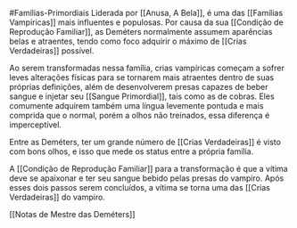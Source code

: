 #Famílias-Primordiais
Liderada por [[Anusa, A Bela]], é uma das [[Famílias Vampíricas]] mais influentes e populosas. Por causa da sua [[Condição de Reprodução Familiar]], as Deméters normalmente assumem aparências belas e atraentes, tendo como foco adquirir o máximo de [[Crias Verdadeiras]] possível.

Ao serem transformadas nessa família, crias vampíricas começam a sofrer leves alterações físicas para se tornarem mais atraentes dentro de suas próprias definições, além de desenvolverem presas capazes de beber sangue e injetar seu [[Sangue Primordial]], tais como as de cobras. Eles comumente adquirem também uma língua levemente pontuda e mais comprida que o normal, porém a olhos não treinados, essa diferença é imperceptível. 

Entre as Deméters, ter um grande número de [[Crias Verdadeiras]] é visto com bons olhos, e isso que mede os status entre a própria família.

A [[Condição de Reprodução Familiar]] para a transformação é que a vítima deve se apaixonar e ter seu sangue bebido pelas presas do vampiro. Após esses dois passos serem concluídos, a vítima se torna uma das [[Crias Verdadeiras]] do vampiro.

[[Notas de Mestre das Deméters]]